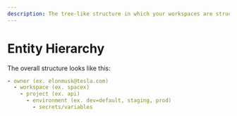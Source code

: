 ```yaml
---
description: The tree-like structure in which your workspaces are structured.
---
```


# Entity Hierarchy

The overall structure looks like this:

```yaml
- owner (ex. elonmusk@tesla.com)
  - workspace (ex. spacex)
    - project (ex. api)
      - environment (ex. dev=default, staging, prod)
        - secrets/variables
```
